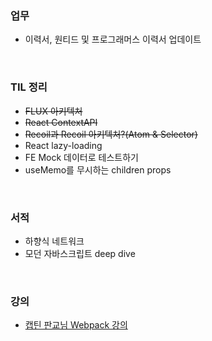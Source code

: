 ### 업무

- 이력서, 원티드 및 프로그래머스 이력서 업데이트

<br>

### TIL 정리

- ~~FLUX 아키텍처~~
- ~~React ContextAPI~~
- ~~Recoil과 Recoil 아키텍처?(Atom & Selector)~~
- React lazy-loading
- FE Mock 데이터로 테스트하기
- useMemo를 무시하는 children props

<br>

### 서적

- 하향식 네트워크
- 모던 자바스크립트 deep dive

<br>

### 강의

- [캡틴 판교님 Webpack 강의](https://www.inflearn.com/course/%ED%94%84%EB%9F%B0%ED%8A%B8%EC%97%94%EB%93%9C-%EC%9B%B9%ED%8C%A9)